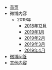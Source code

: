 * [首页](/)
* 微博内容
	* 2019年
		* [2018年12月](weibo_weibo/201812.md)
		* [2019年1月](weibo_weibo/201901.md)
		* [2019年2月](weibo_weibo/201902.md)
		* [2019年3月](weibo_weibo/201903.md)
		* [2019年4月](weibo_weibo/201904.md)
* [微博问答](weibo_qa/README)
* [其他内容](others/README)